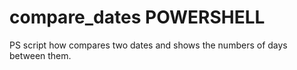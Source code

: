 # compare_dates POWERSHELL
PS script how compares two dates and shows the numbers of days between them.
